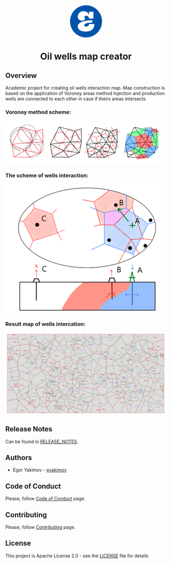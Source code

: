 <div align="center">
  <img alt="Logo" src="https://raw.githubusercontent.com/ryanreymorris/portfolio/master/public/logo.png" width="100" />
</div>
<h1 align="center">
  Oil wells map creator
</h1>


## Overview
Academic project for creating oil wells interaction map.
Map construction is based on the application of Voronoy areas method
Injection and production wells are connected to each other in case if theirs areas intersects

### Voronoy method scheme:
![img.png](public/voronoy_method.png)

### The scheme of wells interaction:
![img.png](public/wells_interaction.png)

### Result map of wells intercation:
![img.png](public/result_map.png)

## Release Notes
Can be found in [RELEASE_NOTES](RELEASE_NOTES.md).

## Authors
* Egor Yakimov - [eyakimov](https://github.com/RyanReyMorris)

## Code of Conduct
Please, follow [Code of Conduct](CODE_OF_CONDUCT.md) page.

## Contributing
Please, follow [Contributing](CONTRIBUTING.md) page.

## License
This project is Apache License 2.0 - see the [LICENSE](LICENSE) file for details
